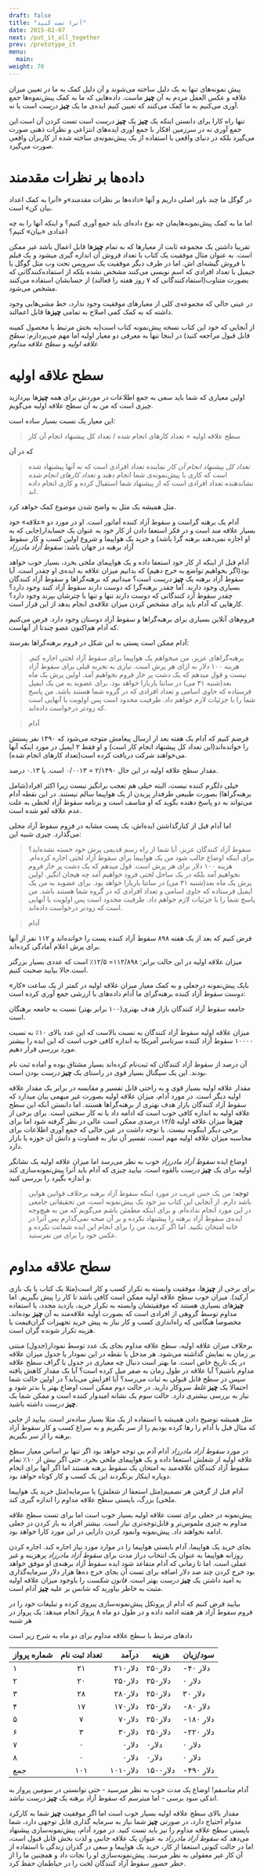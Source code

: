 ```yaml
---
draft: false
title: "آنرا تست کنید"
date: 2015-02-07
next: /put_it_all_together
prev: /pretotype_it
menu:
  main:
weight: 70
---
```


پیش نمونه‌های تنها به یک دلیل ساخته می‌شوند و آن دلیل کمک به ما در تعیین میزان علاقه و عکس العمل مردم به آن **چیز** ماست. داده‌هایی که ما به کمک  پیش‌نموه‌ها جمع آوری می‌کنیم به ما کمک می‌کنند که تعیین کنیم ایده‌ی ما یک **چیز** _درست_ است یا نه.

تنها راه کارا برای دانستن اینکه یک **چیز** یک **چیز** _درست_ است تست کردن آن است.این جمع آوری نه در سرزمین افکار با جمع آوری ایده‌های انتزاعی و نظرات ذهنی صورت می‌گیرد بلکه در دنیای واقعی با استفاده از یک پیش‌نمونه‌ی ساخته شده از کاربران واقعی صورت می‌گیرد. 

# داده‌ها بر نظرات مقدمند

در گوگل ما چند باور اصلی داریم و آنها «داده‌ها بر نظرات مقدمند»و «آنرا به کمک اعداد بیان کن» است.

اما ما به کمک پیش‌نمونه‌هایمان چه نوع داده‌ای باید جمع آوری کنیم؟ و اینکه آنها را به چه اعدادی «بیان» کنیم؟

تقریبا داشتن یک مجموعه ثابت از معیارها که به تمام **چیز**ها قابل اعمال باشد غیر ممکن است. به عنوان مثال موفقیت یک کتاب با تعداد فروش آن اندازه گیری میشود و یک فیلم با فروش گیشه‌ای اش. اما در طرف دیگر موفقیت یک سرویس تحت وب مثل گوگل یا جیمیل با تعداد افرادی که اسم نویسی می‌کنند مشخص نشده بلکه از استفاده‌کنندگانی که بصورت متناوب(استفادکنندگانی که ۷ روز هفته را فعالند) از حسابشان استفاده می‌کنند مشخص می‌شود.

در عینی حالی که مجموعه‌ی کلی از معیارهای موفقیت وجود ندارد، خط مشی‌هایی وجود داشته که به کمک کمی اصلاح به تمامی **چیز**ها قابل اعمالند. 

از آنجایی که خود این کتاب نسخه پیش‌نمونه کتاب است(به بخش مرتبط با محصول کمینه قابل قبول مراجعه کنید) در اینجا تنها به معرفی دو معیار اولیه اما مهم می‌پردازم: _سطح علاقه اولیه_ و _سطح علاقه مداوم_

# سطح علاقه اولیه

اولین معیاری که شما باید سعی به جمع اطلاعات در موردش برای همه **چیز**ها بپردازید چیزی است که من به آن سطح علاقه اولیه می‌گویم.

این معیار یک نسبت بسیار ساده است: 

> سطح علاقه اولیه = تعداد کارهای انجام شده / تعداد کل پیشنهاد انجام آن کار

که در آن

> _تعداد کل پیشنهاد انجام آن کار_ نماینده تعداد افرادی است که به آنها پیشنهاد شده است که کاری با پیش‌نمونه‌ی شما انجام دهند
و
> _تعداد کارهای انجام شده_ نشاندهنده تعداد افرادی است که از پیشنهاد شما استقبال کرده و کاری انجام داده اند.

مثل همیشه یک مثل به واضح شدن موضوع کمک خواهد کرد. 

آدام یک برهنه گراست و سقوط آزاد کننده آماتور است. او در مورد دو «علاقه» خود بسیار علاقه مند است و در فکر استعفا دادن از کار خود به عنوان یک حسابدار(جایی که به او اجازه نمی‌دهند برهنه گرا باشد) و خرید یک هواپیما و شروع اولین کسب و کار سقوط آزاد برهنه در جهان باشد: _سقوط آزاد مادرزاد_

آدام قبل از اینکه از کار خود استعفا داده و یک هواپیمای ملخی بخرد، بسیار خوب خواهد بود(اگر بخواهیم تواضع به خرج دهیم) که بدانیم میزان علاقه به ایده‌ی او چقدر است. آیا سقوط آزاد برهنه یک **چیز** _درست_ است؟ میدانیم که برهنه‌گراها و سقوط آزاد کنندگان بسیاری وجود دارند. آما چقدر برهنه‌گرا که دوست دارند سقوط آزاد کنند وجود دارد؟ چقدر سقوط آزد کنندگانی که دوست دارند تنها و تنها با چترشان بپرند وجود دارد؟ کارهایی که آدام باید برای مشخص کردن میزان علاقه‌ی انجام بدهد از این قرار است.

فروم‌های آنلاین بسیاری برای برهنه‌گراها و سقوط آزاد دوستان وجود دارد. فرض می‌کنیم که آدام هم‌اکنون عضو چندتا از آنهاست.

آدام ممکن است پستی به این شکل در فروم برهنه‌گراها بفرستد:

> برهنه‌گراهای عزیز، من میخواهم یک هواپیما برای سقوط آزاد لختی اجاره کنم. هزینه ۱۰۰ دلار به ازای هر پرش است. نیازی به تجربه قبلی برای سقوط آزاد نیست و قول میدهم که یک دشت پر خار فروم نخواهیم آمد. اولین پرش یک ماه بعد(شنبه ۳۱ می) در سانتا باربارا خواهد بود. برای عضوید به من یک ایمیل فرستاده که حاوی اسامی و تعداد افرادی که در گروه شما هستند باشد. من پاسخ شما را با جزئیات لازم خواهم داد. ظرفیت محدود است پس اولویت با آنهایی است که زودتر درخواست داده‌اند. 

> آدام

فرضم کنیم که آدام یک هفته بعد از ارسال پیغامش متوجه می‌شود که ۱۴۹۰ نفر پستش را خوانده‌اند(این تعداد کل پیشنهاد‌ انجام کار است) و او فقط ۲ ایمیل در مورد اینکه آنها می‌خواهند شرکت دریافت کرده است(تعداد کارهای انجام شده).

مقدار سطح علاقه اولیه در این حال ۲/۱۴۹۰ = ۰/۰۰۱۳ است. یا ۰.۱۳ درصد. 

خیلی دلگرم کننده نیست، البته خیلی هم تعجب برانگیز نیست زیرا اکثر افراد(شامل برهنه‌گراها) بصورت طبیعی طرفدار پریدن از یک هواپیما سالم نیستند. در این نقطه آدام می‌تواند به دو پاسخ دهنده بگوید که او متاسف است و برنامه سقوط آزاد لخطی به علت عدم علاقه لغو شده است.

اما آدام قبل از کنارگذاشتن ایده‌اش، یک پست مشابه در فروم سقوط آزاد محلی می‌گذارد. چیزی شبیه این:

> سقوط آزاد کنندگان عزیز، آیا شما از راه رسم قدیمی پرش خود خسته نشده‌اید؟ برای اینکه اوضاع جالب شود من یک هواپیما برای سقوط آزاد لختی اجاره کرده‌ام. هزینه ۱۰۰ دلار برای هر پرش است. قول میدهم که یک دشت پر خار فروم نخواهیم آمد بلکه در یک ساحل لختی فرود خواهیم آمد چه هیجان انگیز. اولین پرش یک ماه بعد(شنبه ۳۱ می) در سانتا باربارا خواهد بود. برای عضوید به من یک ایمیل فرستاده که حاوی اسامی و تعداد افرادی که در گروه شما هستند باشد. من پاسخ شما را با جزئیات لازم خواهم داد. ظرفیت محدود است پس اولویت با آنهایی است که زودتر درخواست داده‌اند. 

> آدام

فرض کنیم که بعد از یک هفته ۸۹۸ سقوط آزاد کننده پست را خوانده‌اند و ۱۱۲ نفر از آنها برای پرش اعلام آمادگی کرده‌اند. 

میزان علاقه اولیه در این حالت برابر: ۱۱۲/۸۹۸= ۱۲/۵٪ است که عددی بسیار بزرگتر است.حالا بیایید صحبت کنیم.

بایک پیش‌نمونه درجعلی و به کمک معیار میزان علاقه اولیه در کمتر از یک ساعت «کار» دوست سقوط آزاد کننده برهنه‌گرای ما آدام داده‌های با ارزشی جمع آوری کرده است:

جامعه سقوط آزاد کنندگان بازار هدف بهتری(۱۰۰ برابر بهتر) نسبت به جامعه برهنگان است. 

میزان علاقه اولیه سقوط آزاد کنندگان به نسبت بالاست که این عدد بالای ۱۰٪ به نسبت ۱۰۰۰۰ سقوط آزاد کننده سرتاسر آمریکا به اندازه کافی خوب است که این ایده را بیشتر مورد بررسی قرار دهیم. 

آن درصد از سقوط آزاد کنندگان که ثبت‌نام کرده‌اند بسیار مشتاق بوده و آماده ثبت نام بودند. این یک سیگنال بسیار قوی در راستای یک **چیز** _درست_ بودن است. 

مقدار علاقه اولیه بسیار قوی و به راحتی قابل تفسیر و مقایسه در برابر یک مقدار علاقه اولیه دیگر است. در مورد آدام، میزان علاقه اولیه بصورت غیر مبهمی بیان میدارد که سقوط آزاد کنندگان بازار هدف بهتری از برهنه‌گراها هستند. اما دانستن آنکه این سطح علاقه اولیه به اندازه کافی خوب است که ادامه داد یا نه کار سختی است. برای برخی از **چیز**ها میزان علاقه اولیه ۱۲/۵ درصدی ممکن است عالی در نظر گرفته شود اما برای برخی دیگر اینگونه نیست. با توجه داشت در عین حالی که جمع آوری اطلاعات برای محاسبه میزان علاقه اولیه مهم است، تفسیر آن نیاز به قضاوت و دانش آن حوزه یا بازار دارد. 

اوضاع ایده _سقوط آزاد مادرزاد_ خوب به نظر می‌رسد اما میزان علاقه اولیه یک نشانگر اولیه برای یک  **چیز** _درست_ بالقوه است. بیایید چیزی که آدام باید آنرا پیش‌نمونه‌سازی کند و اندازه بگیرد را بررسی کنید.

> **توجه:** من یک حس غریب در مورد اینکه سقوط آزاد برهنه برخلاف قوانین هوایی باشد دارم. از آنجایی این کتاب نیز خود یک پیش‌نمونه است، من تحقیقاتی جامعی در این مورد انجام نداده‌ام. و برای اینکه مطمئن باشم می‌گویم که من به هیچ‌وجه ایده‌ی سقوط آزاد برهنه را پیشنهاد نکرده و بر آن صحه نمی‌گذارم پس آنرا در خانه امتحان نکنید. اما اگر کردید، من را برای انجام این ایده شماتت نکرده و عکس خود را برای من نفرستید.

# سطح علاقه مداوم

برای برخی از **چیز**ها، موفقیت وابسته به تکرار کسب و کار است(مثلا یک کتاب یا یک بازی آرکید). میزان خوب سطح علاقه اولیه ممکن است کافی باشد تا کار را پیش بگیریم. اما **چیز**های بسیاری هستند که موفقیتشان وابسته به تکرار خرید، بازدید مجدد، یا استفاده مداوم توسط گروهی از افرادی است که بصورت اولیه علاقه‌مند به آن **چیز** بوده‌اند. مخصوصا هنگامی که راه‌اندازی کسب و کار نیاز به پیش خرید تجهیزات گران‌قیمت یا هزینه تکرار شونده گران است. 

برخلاف میزان علاقه اولیه، سطح علاقه مداوم بجای یک عدد توسط نمودار(جدول) مبتنی بر زمان به نمایش گذاشته می‌شود. هر مدخل یا نقطه در این نمودار یا جدول میزان علاقه در یک تاریخ خاص است. ما بهتر است دنبال چه معیاری در جدول یا گراف سطح علاقه مداوم باشیم؟ آیا علاقه در طول زمان به صفر میل کرده است؟ آیا یک مقدار کاهش یافته سپس در سطح قابل قبولی به ثبات می‌رسد؟ آیا افزایش می‌یابد؟ در اولین حالت شما احتمالا یک **چیز** _غلط_ سروکار دارید. در حالت دوم ممکن است اوضاع بهتر یا بدتر شود و نیاز به بررسی بیشتری دارد. حالت سوم یک نشانه امیدوار کننده است و ممکن شما یک **چیز** _درست_ داشته باشید.

مثل همیشه توضیح دادن همیشه با استفاده از یک مثلا بسیار ساده‌تر است. بیایید از جایی که مثال قبل با آدام را رها کرده‌ بودیم را از سر بگیریم و به سراغ کسب و کار سقوط آزاد برهنه را از سر بگیریم. 

در مورد _سقوط آزاد مادرزاد_ آدام آدم بی توجه خواهد بود اگر تنها بر اساس معیار سطح علاقه اولیه از شغلش استعفا داده و یک هواپیمای ملخی بخرد. حتی اگر بیش از ۱۰٪ تمام سقوط آزاد کنندگان علاقه‌مند به امتحان یک سقوط برهنه هستند اما اگر آنها برای انجام دوباره اینکار برنگردند این یک کسب و کار کوتاه خواهد بود. 

آدام قبل از گرفتن هر تصمیم(مثل استعفا از شغلش) یا سرمایه(مثل خرید یک هواپیما ملخی) بزرگ، بایستی سطح علاقه مداوم را اندازه گیری کند. 

پیش‌نمونه در جعلی برای تست علاقه اولیه بسیار خوب است اما برای تست سطح علاقه مداوم به چیزی ملموس‌تر و قابل‌توجه‌تری نیاز است. بیشتر افراد به باز کردن در جعلی ادامه نخواهند داد. پیش‌نمونه وانمود کردن دارایی در این مورد کارا خواهد بود. 

بجای خرید یک هواپیما، آدام بایستی هواپیما را در موارد مورد نیاز اجاره کند. اجاره کردن روزانه هواپیما به عنوان یک انتخاب دراز مدت برای _سقوط آزاد مادرزاد_ پرهزینه و غیر عملی است. اما تا زمانی که آدام متقاعد شود ایده سقوط آزاد برهنه‌ی او موفق خواهد بود خرج کردن چند صد دلار اضافه برای تست آن بجای خرج ده‌ها هزار دلار سرمایه‌گذاری به امید داشتن یک **چیز** _درست_ بهتر است. _قانون شکست_ را باوجود میزان علاقه اولیه مثبت به خاطر بیاورید که شانس بر علیه **چیز** آدام است.

بیایید فرض کنیم که آدام از پروتکل پیش‌نمونه‌سازی پیروی کرده و تبلیغات خود را در فروم سقوط آزاد هر هفته ادامه داده و در طول دو ماه ۸ پرواز انجام میدهد: یک پرواز در هر شنبه

دادهای مرتبط با سطح علاقه مداوم برای دو ماه به شرح زیر است

| شماره پرواز | تعداد ثبت نام | درآمد  | هزینه  | سود/زیان |
| ------------|:-------------:| ------:| ------ | -------- |
|۱            |۲۱             | ۲۱۰دلار | ۲۵۰دلار |-۴۰ دلار   |
|۲            |۲۰             | ۲۵۰دلار | ۲۵۰دلار |۰ دلار     |
|۳            |۲۸             | ۲۸۰دلار | ۲۵۰دلار |۳۰ دلار    |
|۴            |۱۷             | ۱۷۰دلار | ۲۵۰دلار |-۸۰ دلار   |
|۵            |۷              | ۷۰دلار  | ۲۵۰دلار |-۱۸۰ دلار  |
|۶            |۳              | ۳۰دلار  | ۲۵۰دلار |-۲۲۰ دلار  |
|۷            |۰              | ۰دلار   | ۰دلار   |۰ دلار     |
|۸            |۰              | ۰دلار   | ۰دلار   |۰ دلار     |
|جمع          |۱۰۱            | ۱۰۱۰دلار| ۱۵۰۰دلار|-۴۹۰ دلار  |

آدام متاسفم! اوضاع یک مدت خوب به نظر میرسید - حتی توانستی در سومین پرواز به اندکی سود برسی - اما میترسم که سقوط آزاد برهنه یک **چیز** _درست_ نباشد.

مقدار بالای سطح علاقه اولیه بسیار خوب است اما اگر موفقیت **چیز** شما به کارکرد مدوام احتیاج دارد، در صورتی **چیز** شما نیاز به سرمایه گذاری قابل توجهی دارد، شما بایستی سطح علاقه مداوم را نیز باید تست کنید. در مورد آدام، پیش‌نمونه‌سازی پیشنهاد می‌دهد که _سقوط آزاد مادرزاد_ به عنوان یک علاقه جانبی و لذت بخش قابل قبول است، اما در حالت کنونی استعفا از کار، خرید یک هواپیما و سعی در گذران زندگی با استفاده از آن کار غیر معقولی به نظر میرسد. پیش‌نمونه‌سازی او را نجات داد و همچنین ما را از  خطر حضور سقوط آزاد کنندگان لخت را در حیاطمان حفظ کرد. 
